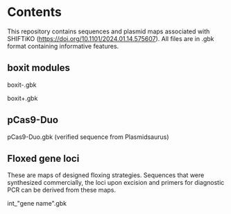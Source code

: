 # Contents
This repository contains sequences and plasmid maps associated with SHIFTiKO (https://doi.org/10.1101/2024.01.14.575607). 
All files are in .gbk format containing informative features.

## boxit modules

boxit-.gbk

boxit+.gbk

## pCas9-Duo

pCas9-Duo.gbk (verified sequence from Plasmidsaurus)

## Floxed gene loci 

These are maps of designed floxing strategies. Sequences that were synthesized commercially, the loci upon excision and primers for diagnostic PCR can be derived from these maps.

int_"gene name".gbk
